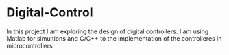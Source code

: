 # Digital-Control
In this project I am exploring the design of digital controllers. I am using Matlab for simultions and C/C++ to the implementation of the controlleres in microcontrollers
